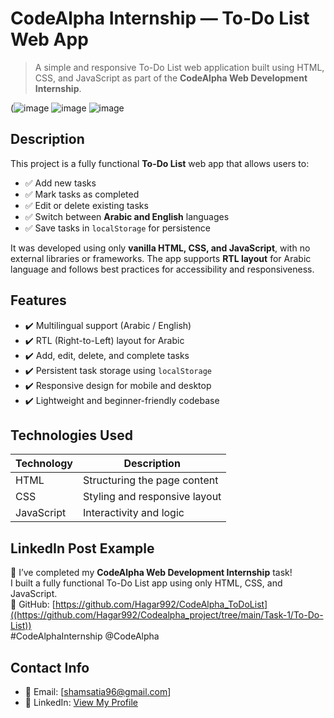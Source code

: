 # CodeAlpha Internship — To-Do List Web App

> A simple and responsive To-Do List web application built using HTML, CSS, and JavaScript as part of the **CodeAlpha Web Development Internship**.

(![image](https://github.com/user-attachments/assets/228d9b51-1ad0-4362-ab9d-8c6a7f88cbeb)
![image](https://github.com/user-attachments/assets/52c0378c-a104-4837-b33e-d576e0fa679b)
![image](https://github.com/user-attachments/assets/cdf5e8ed-d23b-4dae-87ff-73013f1ccf9c)


## Description
This project is a fully functional **To-Do List** web app that allows users to:
- ✅ Add new tasks  
- ✅ Mark tasks as completed  
- ✅ Edit or delete existing tasks  
- ✅ Switch between **Arabic and English** languages  
- ✅ Save tasks in `localStorage` for persistence  

It was developed using only **vanilla HTML, CSS, and JavaScript**, with no external libraries or frameworks. The app supports **RTL layout** for Arabic language and follows best practices for accessibility and responsiveness.

## Features
- ✔️ Multilingual support (Arabic / English)
- ✔️ RTL (Right-to-Left) layout for Arabic
- ✔️ Add, edit, delete, and complete tasks
- ✔️ Persistent task storage using `localStorage`
- ✔️ Responsive design for mobile and desktop
- ✔️ Lightweight and beginner-friendly codebase

## Technologies Used
| Technology     | Description                     |
|----------------|----------------------------------|
| HTML           | Structuring the page content     |
| CSS            | Styling and responsive layout    |
| JavaScript     | Interactivity and logic          |




## LinkedIn Post Example
📌 I’ve completed my **CodeAlpha Web Development Internship** task!  
I built a fully functional To-Do List app using only HTML, CSS, and JavaScript.  
🔗 GitHub: [https://github.com/Hagar992/CodeAlpha_ToDoList]((https://github.com/Hagar992/Codealpha_project/tree/main/Task-1/To-Do-List))  
#CodeAlphaInternship @CodeAlpha

## Contact Info
- 📧 Email: [shamsatia96@gmail.com]
- 💼 LinkedIn: [View My Profile](https://www.linkedin.com/in/hagar-atia-%F0%9F%87%B5%F0%9F%87%B8-b8740a250?lipi=urn%3Ali%3Apage%3Ad_flagship3_messaging_conversation_detail%3BUtSBqTwzSGKfoIBSUAiCiw%3D%3D)


